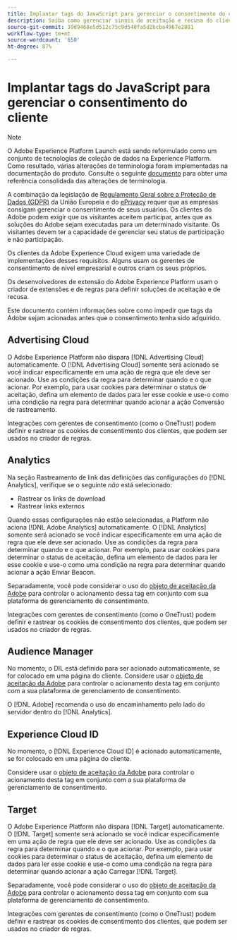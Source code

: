```yaml
---
title: Implantar tags do JavaScript para gerenciar o consentimento do cliente
description: Saiba como gerenciar sinais de aceitação e recusa do cliente para várias soluções de Adobe no Adobe Experience Platform.
source-git-commit: 39d9468e5d512c75c9d540fa5d2bcba4967e2881
workflow-type: tm+mt
source-wordcount: '650'
ht-degree: 87%

---
```


# Implantar tags do JavaScript para gerenciar o consentimento do cliente

>[!NOTE]
>
>O Adobe Experience Platform Launch está sendo reformulado como um conjunto de tecnologias de coleção de dados na Experience Platform. Como resultado, várias alterações de terminologia foram implementadas na documentação do produto. Consulte o seguinte [documento](../../term-updates.md) para obter uma referência consolidada das alterações de terminologia.

A combinação da legislação de [Regulamento Geral sobre a Proteção de Dados (GDPR)](https://gdpr-info.eu/art-7-gdpr/) da União Europeia e do [ePrivacy](https://medium.com/mydata/consent-lost-gdpr-and-found-eprivacy-e85cf881ffb) requer que as empresas consigam gerenciar o consentimento de seus usuários. Os clientes do Adobe podem exigir que os visitantes aceitem participar, antes que as soluções do Adobe sejam executadas para um determinado visitante. Os visitantes devem ter a capacidade de gerenciar seu status de participação e não participação.

Os clientes da Adobe Experience Cloud exigem uma variedade de implementações desses requisitos. Alguns usam os gerentes de consentimento de nível empresarial e outros criam os seus próprios.

Os desenvolvedores de extensão do Adobe Experience Platform usam o criador de extensões e de regras para definir soluções de aceitação e de recusa.

Este documento contém informações sobre como impedir que tags da Adobe sejam acionadas antes que o consentimento tenha sido adquirido.

## Advertising Cloud

O Adobe Experience Platform não dispara [!DNL Advertising Cloud] automaticamente. O [!DNL Advertising Cloud] somente será acionado se você indicar especificamente em uma ação de regra que ele deve ser acionado. Use as condições da regra para determinar quando e o que acionar. Por exemplo, para usar cookies para determinar o status de aceitação, defina um elemento de dados para ler esse cookie e use-o como uma condição na regra para determinar quando acionar a ação Conversão de rastreamento.

Integrações com gerentes de consentimento (como o OneTrust) podem definir e rastrear os cookies de consentimento dos clientes, que podem ser usados no criador de regras.

## Analytics

Na seção Rastreamento de link das definições das configurações do [!DNL Analytics], verifique se o seguinte *não* está selecionado:

* Rastrear os links de download
* Rastrear links externos

Quando essas configurações não estão selecionadas, a Platform não aciona [!DNL Adobe Analytics] automaticamente. O [!DNL Analytics] somente será acionado se você indicar especificamente em uma ação de regra que ele deve ser acionado. Use as condições da regra para determinar quando e o que acionar. Por exemplo, para usar cookies para determinar o status de aceitação, defina um elemento de dados para ler esse cookie e use-o como uma condição na regra para determinar quando acionar a ação Enviar Beacon.

Separadamente, você pode considerar o uso do [objeto de aceitação da Adobe](https://experienceleague.adobe.com/docs/id-service/using/implementation/opt-in-service/optin-overview.html?lang=pt-BR) para controlar o acionamento dessa tag em conjunto com sua plataforma de gerenciamento de consentimento.

Integrações com gerentes de consentimento (como o OneTrust) podem definir e rastrear os cookies de consentimento dos clientes, que podem ser usados no criador de regras.

## Audience Manager

No momento, o DIL está definido para ser acionado automaticamente, se for colocado em uma página do cliente. Considere usar o [objeto de aceitação da Adobe](https://experienceleague.adobe.com/docs/id-service/using/implementation/opt-in-service/optin-overview.html) para controlar o acionamento desta tag em conjunto com a sua plataforma de gerenciamento de consentimento.

O [!DNL Adobe] recomenda o uso do encaminhamento pelo lado do servidor dentro do [!DNL Analytics].

## Experience Cloud ID

No momento, o [!DNL Experience Cloud ID] é acionado automaticamente, se for colocado em uma página do cliente. 

Considere usar o [objeto de aceitação da Adobe](https://experienceleague.adobe.com/docs/id-service/using/implementation/opt-in-service/optin-overview.html) para controlar o acionamento desta tag em conjunto com a sua plataforma de gerenciamento de consentimento.

## Target

O Adobe Experience Platform não dispara [!DNL Target] automaticamente. O [!DNL Target] somente será acionado se você indicar especificamente em uma ação de regra que ele deve ser acionado. Use as condições da regra para determinar quando e o que acionar. Por exemplo, para usar cookies para determinar o status de aceitação, defina um elemento de dados para ler esse cookie e use-o como uma condição na regra para determinar quando acionar a ação Carregar [!DNL Target].

Separadamente, você pode considerar o uso do [objeto de aceitação da Adobe](https://experienceleague.adobe.com/docs/id-service/using/implementation/opt-in-service/optin-overview.html) para controlar o acionamento dessa tag em conjunto com sua plataforma de gerenciamento de consentimento.

Integrações com gerentes de consentimento (como o OneTrust) podem definir e rastrear os cookies de consentimento dos clientes, que podem ser usados no criador de regras.
